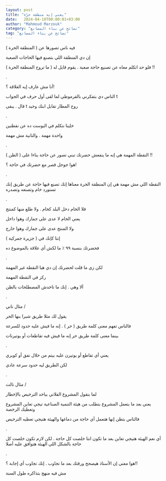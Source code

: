 ```yaml
---
layout: post
title: "يعني إيه منطقة حرّة"
date:   2024-04-10T00:00:01+03:00
author: "Mahmoud Marzouk"
category: "نصائح عن بناء المصانع"
tag: "نصائح عن بناء المصانع"
---
```



فيه ناس تصورها عن ( المنطقة الحرة )

إن دي المنطقة اللي بتصنع فيها الحاجات الصعبة

فلو حد اتكلم معاه عن تصنيع حاجة صعبة . يقوم قايل له ( ما
تروح المنطقة الحرة ) !!

.

أنا مش عارف إيه العلاقة ؟!

الناس دي بتفكرني بالقرموطي لما لقى أول حرف في
الجواب t

قال . يبقى t روح المطار تقابل
ابنك وحيد

.

خلينا نتكلم في البوست ده عن نقطتين

واحدة مهمة . والتانية مش مهمة

.

النقطة المهمة هي إنه ما ينفعش حضرتك تبني تصور عن حاجة
بناءا على ( الظن ) !!

هوا جوجل قصر مع حضرتك في حاجة ؟!

.

النقطة اللي مش مهمة هي إن المنطقة الحرة معناها إنك تصنع
فيها حاجة عن طريق إنك تستورد خام وتصنعه وتصدره

.

فلا الخام دخل البلد كخام . ولا طلع منها كمنتج

يعني الخام لا عدى على جمارك وهوا داخل

ولا المنتج عدى على جمارك وهوا خارج

إنتا كإنك في ( جزيرة جمركية )

فحضرتك بنسبة ٩٩ ٪ ما لكش أي علاقة بالموضوع ده

.

لكن زي ما قلت لحضرتك إن دي هيا النقطة غير المهمة

ركز في النقطة المهمة

ألا وهي . إنك ما تاخدش المصطلحات بالظن

.

مثال تاني /

يقول لك مثلا طريق شبرا بنها الحر

فالناس تفهم معنى كلمة طريق ( حر ) . إنه ما فيش عليه حدود
للسرعة

بينما معنى كلمة طريق حر إنه ما فيش فيه تقاطعات أو
يوتيرنات

.

يعني أي تقاطع أو يوتيرن عليه بيتم من خلال نفق أو
كوبري

لكن الطريق ليه حدود سرعة عادي

.

مثال تالت /

لما بنقول المشروع الفلاني بياخد الترخيص بالإخطار

يعني بعد ما بتعمل المشروع بتطلب من هيئة التنمية الصناعية
تيجي تعاين المشروع وتعطيك الرخصة

فالناس بتظن إنها هتعمل أي حاجة من دماغها والهيئة هتيجي
تعطيه الترخيص

.

أي نعم الهيئة هتيجي تعاين بعد ما تكون انتا خلصت كل حاجة
. لكن لازم تكون خلصت كل حاجة بالشكل اللي الهيئة هتوافق عليه أصلا

.

هوا معنى إن الأستاذ هيصحح ورقتك بعد ما تجاوب . إنك تجاوب
أي إجابة ؟!!

مش فيه منهج بتذاكره طول السنة

